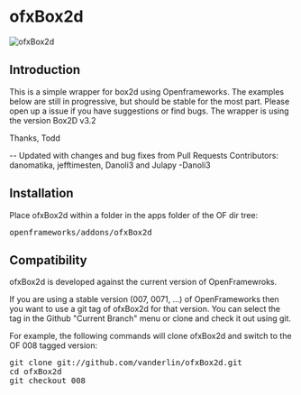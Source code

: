ofxBox2d
=====================================

![ofxBox2d](http://farm7.staticflickr.com/6010/5964216482_a11debc021_b.jpg)

Introduction
------------
This is a simple wrapper for box2d using Openframeworks. The examples below are still in progressive, but should be stable for the most part. Please open up a issue if you have suggestions or find bugs. The wrapper is using the version Box2D v3.2

Thanks,
Todd

-- Updated with changes and bug fixes from Pull Requests
Contributors: danomatika, jefftimesten, Danoli3 and Julapy
-Danoli3


Installation
------------
Place ofxBox2d within a folder in the apps folder of the OF dir tree:
<pre>
openframeworks/addons/ofxBox2d
</pre>

Compatibility
------------
ofxBox2d is developed against the current version of OpenFramewroks.

If you are using a stable version (007, 0071, ...) of OpenFrameworks then you want to use a git tag of ofxBox2d for that version. You can select the tag in the Github "Current Branch" menu or clone and check it out using git.

For example, the following commands will clone ofxBox2d and switch to the OF 008 tagged version:
<pre>
git clone git://github.com/vanderlin/ofxBox2d.git
cd ofxBox2d
git checkout 008
</pre>



